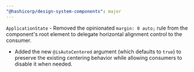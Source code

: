 ```yaml
---
"@hashicorp/design-system-components": major
---
```


<!-- START components/application-state -->

`ApplicationState` - Removed the opinionated `margin: 0 auto;` rule from the component's root element to delegate horizontal alignment control to the consumer.

- Added the new `@isAutoCentered` argument (which defaults to `true`) to preserve the existing centering behavior while allowing consumers to disable it when needed.
<!-- END -->
